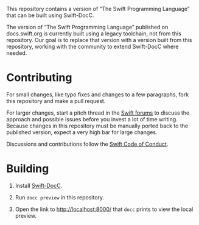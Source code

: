 This repository contains a version of “The Swift Programming Language”
that can be built using Swift-DocC.

The version of “The Swift Programming Language” published on docs.swift.org
is currently built using a legacy toolchain,
not from this repository.
Our goal is to replace that version with a version built from this repository,
working with the community to extend Swift-DocC where needed.

# Contributing

For small changes,
like typo fixes and changes to a few paragraphs,
fork this repository and make a pull request.

For larger changes,
start a pitch thread in the [Swift forums][forum]
to discuss the approach and possible issues
before you invest a lot of time writing.
Because changes in this repository
must be manually ported back to the published version,
expect a very high bar for large changes.

Discussions and contributions follow the [Swift Code of Conduct][conduct].

[forum]: https://forums.swift.org/c/swift-book
[conduct]: https://www.swift.org/code-of-conduct

<!-- FIXME: The 'forum' link above is speculative -->

# Building

1. Install [Swift-DocC](https://github.com/apple/swift-docc).

1. Run `docc preview` in this repository.

1. Open the link to <http://localhost:8000/> that `docc` prints
   to view the local preview.
